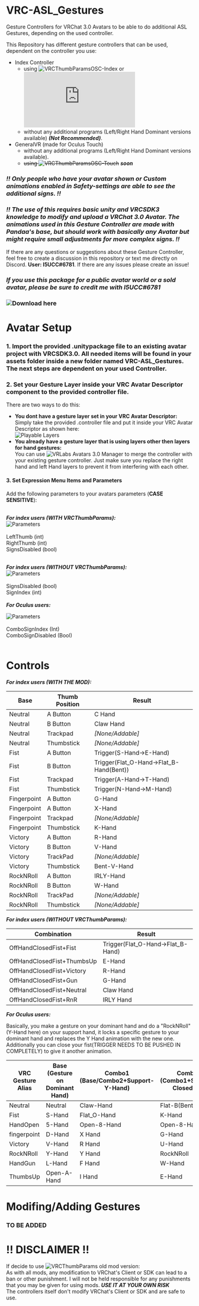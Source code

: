 # VRC-ASL_Gestures
Gesture Controllers for VRChat 3.0 Avatars to be able to do additional ASL Gestures, depending on the used controller.

This Repository has different gesture controllers that can be used, dependent on the controller you use:
- Index Controller
  - using ![VRCThumbParamsOSC-Index](https://github.com/I5UCC/VRCThumbParamsOSC) or ![VRCThumbParamsMOD](https://github.com/I5UCC/VRC-ASL_Gestures/releases/download/v1.4/ThumbParams.dll)
  - without any additional programs (Left/Right Hand Dominant versions available) ***(Not Recommended)***.
- GeneralVR (made for Oculus Touch) 
  - without any additional programs (Left/Right Hand Dominant versions available).
  - ~~using ![VRCThumbParamsOSC-Touch](https://github.com/I5UCC/VRCThumbParamsOSC)~~ ***soon***

### ***!! Only people who have your avatar shown or Custom animations enabled in Safety-settings are able to see the additional signs. !!***<br/>
### ***!! The use of this requires basic unity and VRCSDK3 knowledge to modify and upload a VRChat 3.0 Avatar. The animations used in this Gesture Controller are made with Pandaa's base, but should work with basically any Avatar but might require small adjustments for more complex signs. !!***

If there are any questions or suggestions about these Gesture Controller, feel free to create a discussion in this repository or text me directly on Discord. **User: I5UCC#6781**. If there are any issues please create an issue!<br/>

### ***If you use this package for a public avatar world or a sold avatar, please be sure to credit me with I5UCC#6781***

### ![Download here](https://github.com/I5UCC/VRC-ASL_Gestures/releases/latest)

# Avatar Setup

### 1. Import the provided .unitypackage file to an existing avatar project with VRCSDK3.0. All needed items will be found in your assets folder inside a new folder named VRC-ASL_Gestures. The next steps are dependent on your used Controller.

### 2. Set your Gesture Layer inside your VRC Avatar Descriptor component to the provided controller file.

There are two ways to do this:
- **You dont have a gesture layer set in your VRC Avatar Descriptor:**<br/>
Simply take the provided .controller file and put it inside your VRC Avatar Descriptor as shown here:<br/>
![Playable Layers](https://i.imgur.com/b2D9R15.png)
- **You already have a gesture layer that is using layers other then layers for hand gestures:**<br/>
You can use ![VRLabs Avatars 3.0 Manager](https://github.com/VRLabs/Avatars-3.0-Manager) to merge the controller with your existing gesture controller. Just make sure you replace the right hand and left Hand layers to prevent it from interfering with each other.<br/>

#### 3. Set Expression Menu Items and Parameters
Add the following parameters to your avatars parameters (**CASE SENSITIVE**): <br/><br/>

***For index users (WITH VRCThumbParams):*** <br/>
![Parameters](https://i.imgur.com/bSZOaXb.png)<br/><br/>
LeftThumb (int) <br/>
RightThumb (int) <br/>
SignsDisabled (bool) <br/><br/>

***For index users (WITHOUT VRCThumbParams):*** <br/>
![Parameters](https://user-images.githubusercontent.com/43730681/145733626-67525125-6fb3-4c14-9921-012d5bfa8892.png)<br/><br/>
SignsDisabled (bool) <br/>
SignIndex (int) <br/><br/>
***For Oculus users:*** <br/>

![Parameters](https://user-images.githubusercontent.com/43730681/145126521-0de7f8fd-56a4-4f6f-91da-6fddc51549dc.png)<br/><br/>
ComboSignIndex (Int)<br/>
ComboSignDisabled (Bool)<br/><br/>

# Controls

***For index users (WITH THE MOD):*** <br/>

| Base | Thumb Position | Result |
| --- | --- | --- |
| Neutral | A Button | C Hand |
| Neutral | B Button | Claw Hand |
| Neutral | Trackpad | *[None/Addable]* |
| Neutral | Thumbstick | *[None/Addable]* |
| Fist | A Button | Trigger(S-Hand->E-Hand) |
| Fist | B Button | Trigger(Flat_O-Hand->Flat_B-Hand(Bent)) |
| Fist | Trackpad | Trigger(A-Hand->T-Hand) |
| Fist | Thumbstick | Trigger(N-Hand->M-Hand) |
| Fingerpoint | A Button | G-Hand |
| Fingerpoint | A Button | X-Hand |
| Fingerpoint | Trackpad | *[None/Addable]* |
| Fingerpoint | Thumbstick | K-Hand |
| Victory | A Button | R-Hand |
| Victory | B Button | V-Hand |
| Victory | TrackPad | *[None/Addable]* |
| Victory | Thumbstick | Bent-V-Hand |
| RockNRoll | A Button | IRLY-Hand |
| RockNRoll | B Button | W-Hand |
| RockNRoll | TrackPad | *[None/Addable]* |
| RockNRoll | Thumbstick | *[None/Addable]* |

***For index users (WITHOUT VRCThumbParams):*** <br/>

| Combination | Result |
| --- | --- |
| OffHandClosedFist+Fist | Trigger(Flat_O-Hand->Flat_B-Hand) |
| OffHandClosedFist+ThumbsUp | E-Hand |
| OffHandClosedFist+Victory | R-Hand |
| OffHandClosedFist+Gun | G-Hand |
| OffHandClosedFist+Neutral | Claw Hand |
| OffHandClosedFist+RnR | IRLY Hand |

***For Oculus users:*** <br/>

Basically, you make a gesture on your dominant hand and do a "RockNRoll"(Y-Hand here) on your support hand, it locks a specific gesture to your dominant hand and replaces the Y Hand animation with the new one. Additionally you can close your fist(TRIGGER NEEDS TO BE PUSHED IN COMPLETELY) to give it another animation.

VRC Gesture Alias | Base <br/>(Gesture on Dominant Hand) | Combo1 <br/>(Base/Combo2+Support-Y-Hand) | Combo2 <br/>(Combo1+Support-ClosedFist) |
| --- | --- | --- | --- |
| Neutral | Neutral | Claw-Hand | Flat-B(Bent) |
| Fist | S-Hand | Flat_O-Hand | K-Hand |
| HandOpen | 5-Hand | Open-8-Hand | Open-8-Hand |
| fingerpoint | D-Hand | X Hand | G-Hand |
| Victory | V-Hand | R Hand | U-Hand |
| RockNRoll | Y-Hand | Y Hand | RockNRoll |
| HandGun | L-Hand | F Hand | W-Hand |
| ThumbsUp | Open-A-Hand| I Hand | E-Hand |

# Modifing/Adding Gestures
### TO BE ADDED

# !! DISCLAIMER !!
If decide to use ![VRCThumbParams](https://github.com/benaclejames/VRCThumbParams) old mod version: <br/>
As with all mods, any modification to VRChat's Client or SDK can lead to a ban or other punishment.
I will not be held responsible for any punishments that you may be given for using mods. ***USE IT AT YOUR OWN RISK*** <br/>
The controllers itself don't modify VRChat's Client or SDK and are safe to use.
